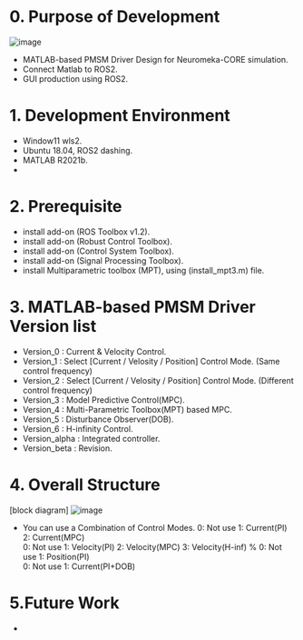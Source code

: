 # 0. Purpose of Development
![image](https://user-images.githubusercontent.com/75024315/146764177-9190779c-d05e-4985-b72d-8137d0dd3757.png)
- MATLAB-based PMSM Driver Design for Neuromeka-CORE simulation.
- Connect Matlab to ROS2.
- GUI production using ROS2.

# 1. Development Environment
- Window11 wls2.
- Ubuntu 18.04, ROS2 dashing.
- MATLAB R2021b.
- 
# 2. Prerequisite
- install add-on (ROS Toolbox v1.2).
- install add-on (Robust Control Toolbox).
- install add-on (Control System Toolbox).
- install add-on (Signal Processing Toolbox).
- install Multiparametric toolbox (MPT), using (install_mpt3.m) file.

# 3. MATLAB-based PMSM Driver Version list
- Version_0 : Current & Velocity Control.
- Version_1 : Select [Current / Velosity / Position] Control Mode. (Same control frequency)
- Version_2 : Select [Current / Velosity / Position] Control Mode. (Different control frequency)
- Version_3 : Model Predictive Control(MPC).
- Version_4 : Multi-Parametric Toolbox(MPT) based MPC.
- Version_5 : Disturbance Observer(DOB).
- Version_6 : H-infinity Control. 
- Version_alpha : Integrated controller.
- Version_beta : Revision.

# 4. Overall Structure
[block diagram]
![image](https://user-images.githubusercontent.com/75024315/146320252-668cc404-c65a-4717-9e4b-b3a94f3cee56.png)
- You can use a Combination of Control Modes.
  0: Not use      1: Current(PI)   2: Current(MPC)      
  0: Not use      1: Velocity(PI)  2: Velocity(MPC) 3: Velocity(H-inf)    %
  0: Not use      1: Position(PI)      
  0: Not use      1: Current(PI+DOB)

# 5.Future Work
- 
